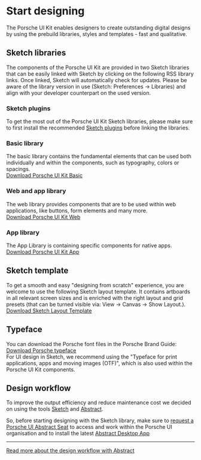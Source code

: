 # Start designing

The Porsche UI Kit enables designers to create outstanding digital designs by using the prebuild libraries, styles and templates - fast and qualitative. 

## Sketch libraries
The components of the Porsche UI Kit are provided in two Sketch libraries that can be easily linked with Sketch by clicking on the following RSS library links. Once linked, Sketch will automatically check for updates. 
Please be aware of the library version in use (Sketch: Preferences → Libraries) and align with your developer counterpart on the used version.

### Sketch plugins
To get the most out of the Porsche UI Kit Sketch libraries, please make sure to first install the recommended [Sketch plugins](#/getting-started/sketch-plugins) before linking the libraries.

### Basic library
The basic library contains the fundamental elements that can be used both individually and within the components, such as typography, colors or spacings.  
[Download Porsche UI Kit Basic](sketch://add-library?url=https%3A%2F%2Fui.porsche.com%2Fporsche-ui-kit-basic.sketch.xml)  

### Web and app library
The web library provides components that are to be used within web applications, like buttons, form elements and many more.  
[Download Porsche UI Kit Web](sketch://add-library?url=https%3A%2F%2Fui.porsche.com%2Fporsche-ui-kit-web.sketch.xml)  

### App library
The App Library is containing specific components for native apps.  
[Download Porsche UI Kit App](sketch://add-library?url=https%3A%2F%2Fui.porsche.com%2Fporsche-ui-kit-app.sketch.xml)

## Sketch template
To get a smooth and easy "designing from scratch" experience, you are welcome to use the following Sketch layout template. It contains artboards in all relevant screen sizes and is enriched with the right layout and grid presets (that can be turned visible via: View → Canvas → Show Layout.). 
[Download Sketch Layout Template](http://ui.porsche.com/latest/porsche-ui-kit-layout-template.sketch)

## Typeface

You can download the Porsche font files in the Porsche Brand Guide:  
[Download Porsche typeface](https://brandguide.porsche.com/elements/manual/view/id/885)  
For UI design in Sketch, we recommend using the "Typeface for print applications, apps and moving images (OTF)", which is also used within the Porsche UI Kit components.

## Design workflow
To improve the output efficiency and reduce maintenance cost we decided on using the tools [Sketch](https://www.sketch.com/) and [Abstract](https://www.goabstract.com/how-it-works/). 

So, before starting designing with the Sketch library, make sure to [request a Porsche UI Abstract Seat](http://eepurl.com/gnOIXD) to access and work within the Porsche UI organisation and to install the latest [Abstract Desktop App](https://app.goabstract.com/)  
  
---   
   
[Read more about the design workflow with Abstract](#/getting-started/design-workflow)
